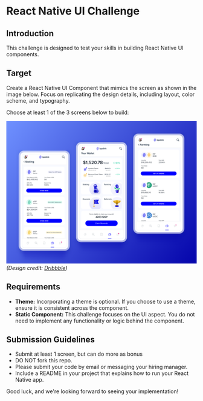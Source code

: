# React Native UI Challenge

## Introduction

This challenge is designed to test your skills in building React Native UI components.

## Target

Create a React Native UI Component that mimics the screen as shown in the image below. Focus on replicating the design details, including layout, color scheme, and typography.

Choose at least 1 of the 3 screens below to build:

![image](./image.png) *(Design credit: [Dribbble](https://dribbble.com/shots/20172721-Mobile-Wallet-Ispolink-Job-Platform-Mobile-UI-Design))*

## Requirements

- **Theme:** Incorporating a theme is optional. If you choose to use a theme, ensure it is consistent across the component.
- **Static Component:** This challenge focuses on the UI aspect. You do not need to implement any functionality or logic behind the component.

## Submission Guidelines

- Submit at least 1 screen, but can do more as bonus 
- DO NOT fork this repo.
- Please submit your code by email or messaging your hiring manager.
- Include a README in your project that explains how to run your React Native app. 

Good luck, and we're looking forward to seeing your implementation!

